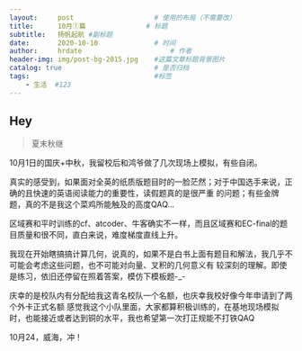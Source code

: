```yaml
---
layout:     post                    # 使用的布局（不需要改）
title:      10月①篇               # 标题 
subtitle:   扬帆起航 #副标题
date:       2020-10-10              # 时间
author:     hrdate                      # 作者
header-img: img/post-bg-2015.jpg    #这篇文章标题背景图片
catalog: true                       # 是否归档
tags:                               #标签
    - 生活  #123
---
```


## Hey
>夏末秋继

10月1日的国庆+中秋，我留校后和鸿爷做了几次现场上模拟，有些自闭。

真实的感受到，如果面对全英的纸质版题目时的一脸茫然；对于中国选手来说，正确的且快速的英语阅读能力的重要性，读假题真的是很严重
的问题；有些金牌题，真的不是我这个菜鸡所能触及的高度QAQ...

区域赛和平时训练的cf、atcoder、牛客确实不一样，而且区域赛和EC-final的题目质量和很不同，直白来说，难度梯度直线上升。

我现在开始瞎搞搞计算几何，说真的，如果不是白书上面有题目和解法，我几乎不可能会考虑这些问题，也不可能对向量、叉积的几何意义有
较深刻的理解。即使是练习，依旧还停留在照着答案，模仿下模板题-_-

庆幸的是校队内有分配给我这青名校队一个名额，也庆幸我校好像今年申请到了两个外卡正式名额
感觉我这个小队里面，大家都算积极训练的，在基地现场模拟时，也能接近或者达到铜的水平，我也希望第一次打正规能不打铁QAQ

10月24，威海，冲！
